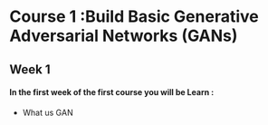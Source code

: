 # Course 1 :Build Basic Generative Adversarial Networks (GANs)
## Week 1
#### In the first week of the first course you will be Learn :
- What us GAN
